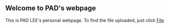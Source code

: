 ## Welcome to PAD's webpage
This is PAD LEE's personal webpage. To find the file uploaded, just click [File](https://github.com/lizhihao1212/lizhihao1212.github.io)

